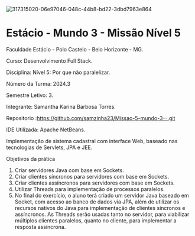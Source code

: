 ![317315020-06e97046-048c-44b8-bd22-3dbd7963e864](https://github.com/user-attachments/assets/6e5187c2-2e23-4c17-bb47-f790958b7d84)


<h1>Estácio - Mundo 3 - Missão Nível 5</h1>



Faculdade Estácio - Polo Castelo - Belo Horizonte - MG.
 
Curso: Desenvolvimento Full Stack.
 
Disciplina: Nível 5: Por que não paralelizar.
 
Número da Turma: 2024.3
 
Semestre Letivo: 3.

Integrante: Samantha Karina Barbosa Torres.

Repositorio :https://github.com/samzinha23/Missao-5-mundo-3--.git

IDE Utilizada: Apache NetBeans.

Implementação de sistema cadastral com interface Web, baseado nas tecnologias de Servlets, JPA e JEE.

Objetivos da prática
1.	Criar servidores Java com base em Sockets.
2.	Criar clientes síncronos para servidores com base em Sockets.
3.	Criar clientes assíncronos para servidores com base em Sockets.
4.	Utilizar Threads para implementação de processos paralelos.
5.	No final do exercício, o aluno terá criado um servidor Java baseado em Socket, com acesso ao banco de dados via JPA, além de utilizar os recursos nativos do Java para implementação de clientes síncronos e assíncronos. As Threads serão usadas tanto no servidor, para viabilizar múltiplos clientes paralelos, quanto no cliente, para implementar a resposta assíncrona.


